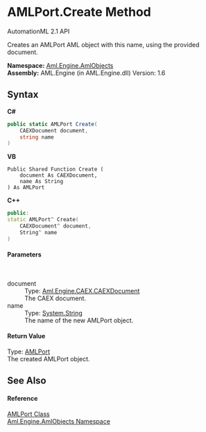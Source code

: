 # AMLPort.Create Method 
AutomationML 2.1 API 

Creates an AMLPort AML object with this name, using the provided document.

**Namespace:**&nbsp;<a href="N_Aml_Engine_AmlObjects">Aml.Engine.AmlObjects</a><br />**Assembly:**&nbsp;AML.Engine (in AML.Engine.dll) Version: 1.6

## Syntax

**C#**<br />
``` C#
public static AMLPort Create(
	CAEXDocument document,
	string name
)
```

**VB**<br />
``` VB
Public Shared Function Create ( 
	document As CAEXDocument,
	name As String
) As AMLPort
```

**C++**<br />
``` C++
public:
static AMLPort^ Create(
	CAEXDocument^ document, 
	String^ name
)
```


#### Parameters
&nbsp;<dl><dt>document</dt><dd>Type: <a href="T_Aml_Engine_CAEX_CAEXDocument">Aml.Engine.CAEX.CAEXDocument</a><br />The CAEX document.</dd><dt>name</dt><dd>Type: <a href="https://docs.microsoft.com/dotnet/api/system.string" target="_parent" rel="noopener noreferrer">System.String</a><br />The name of the new AMLPort object.</dd></dl>

#### Return Value
Type: <a href="T_Aml_Engine_AmlObjects_AMLPort">AMLPort</a><br />The created AMLPort object.

## See Also


#### Reference
<a href="T_Aml_Engine_AmlObjects_AMLPort">AMLPort Class</a><br /><a href="N_Aml_Engine_AmlObjects">Aml.Engine.AmlObjects Namespace</a><br />